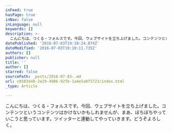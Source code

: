 ```yaml
---
inFeed: true
hasPage: true
inNav: false
inLanguage: null
keywords: []
description: >-
  こんにちは、つくる・フォルスです。今回、ウェブサイトを立ち上げました。コンテンツというコンテンツはかけないかもしれませんが、まあ、ぼちぼちやっていこうと思っています。ツイッターと連動してやっていきます。どうぞよろしく。
datePublished: '2016-07-03T19:10:24.874Z'
dateModified: '2016-07-03T19:10:11.735Z'
authors: []
publisher: null
title: ''
author: []
starred: false
sourcePath: _posts/2016-07-03-.md
url: c0583d48-2e29-4986-92fb-1a4e5a0f5723/index.html
_type: Article

---
```

こんにちは、つくる・フォルスです。今回、ウェブサイトを立ち上げました。コンテンツというコンテンツはかけないかもしれませんが、まあ、ぼちぼちやっていこうと思っています。ツイッターと連動してやっていきます。どうぞよろしく。